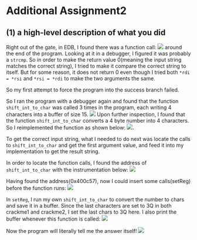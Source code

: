 # Additional Assignment2


## (1) a high-level description of what you did
Right out of the gate, in EDB, I found there was a function call:
![](https://i.imgur.com/avJGVmC.png)
around the end of the program. Looking at it in a debugger, I figured it was probably a `strcmp`. So in order to make the return value 0(meaning the input string matches the correct string), I tried to make it compare the correct string to itself. But for some reason, it does not return 0 even though I tried both `*rdi = *rsi` and `*rsi = *rdi` to make the two arguments the same.

So my first attempt to force the program into the success branch failed.



So I ran the program with a debugger again and found that the function `shift_int_to_char` was called 3 times in the program, each writing 4 characters into a buffer of size 15.
![](https://i.imgur.com/OmM91KP.png)
Upon further inspection, I found that the function `shift_int_to_char` converts a 4 byte number into 4 characters. So I reimplemented the function as shown below:
![](https://i.imgur.com/1sS61Cy.png).

To get the correct input string, what I needed to do next was locate the calls to `shift_int_to_char` and get the first argument value, and feed it into my implementation to get the result string.

In order to locate the function calls, I found the address of `shift_int_to_char` with the instrumentation below:
![](https://i.imgur.com/segXD3y.png)

Having found the address(0x400c57), now I could insert some calls(setReg) before the function runs:
![](https://i.imgur.com/Sf1Ie5r.png)

In `setReg`, I run my own `shift_int_to_char` to convert the number to chars and save it in a buffer. Since the last characters are set to 3Q in both crackme1 and crackme2, I set the last chars to 3Q here. I also print the buffer whenever this function is called:
![](https://i.imgur.com/NpGJfyh.png)


Now the program will literally tell me the answer itself!
![](https://i.imgur.com/Bm3wqPC.png)
